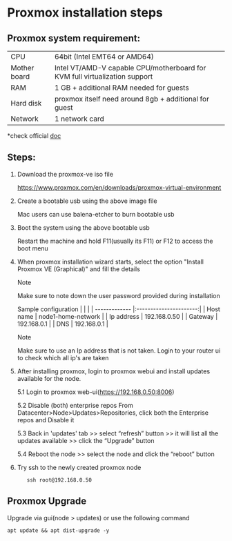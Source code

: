 # Proxmox installation steps

## Proxmox system requirement: 
|            |                                                                            |
|------------|----------------------------------------------------------------------------|
|CPU         | 64bit (Intel EMT64 or AMD64)                                               |
|Mother board| Intel VT/AMD-V capable CPU/motherboard for KVM full virtualization support |
|RAM         | 1 GB + additional RAM needed for guests                                    |
|Hard disk   | proxmox itself need around 8gb + additional for guest                       |
|Network     | 1 network card                                                             |

*check official [doc](https://pve.proxmox.com/wiki/System_Requirements)

## Steps:
1. Download the proxmox-ve iso file

    https://www.proxmox.com/en/downloads/proxmox-virtual-environment
2. Create a bootable usb using the above image file

    Mac users can use balena-etcher to burn bootable usb
3. Boot the system using the above bootable usb

    Restart the machine and hold F11(usually its F11) or F12 to access the boot menu
 4. When proxmox installation wizard starts, select the option "Install Proxmox VE (Graphical)" and fill the details 

    > [!NOTE]
    > Make sure to note down the user password provided during installation

    Sample configuration 
    |               |                        |
    | ------------- |:----------------------:|
    | Host name     | node1-home-network     |
    | Ip address    | 192.168.0.50           |
    | Gateway       | 192.168.0.1            |
    | DNS           | 192.168.0.1            |

    > [!NOTE]
    > Make sure to use an Ip address that is not taken. Login to your router ui to check which all ip's are taken
5. After installing proxmox, login to proxmox webui and install updates available for the node.

    5.1 Login to proxmox web-ui(https://192.168.0.50:8006)

    5.2 Disable (both) enterprise repos 
        From Datacenter>Node>Updates>Repositories, click both the Enterprise repos and Disable it

    5.3 Back in 'updates' tab >> select “refresh” button >> it will list all the updates available >> click the “Upgrade” button

    5.4 Reboot the node >> select the node and click the “reboot” button
6.  Try ssh to the newly created proxmox node

    ```    ssh root@192.168.0.50     ```

## Proxmox Upgrade 
Upgrade via gui(node > updates) or use the following command
```
apt update && apt dist-upgrade -y
```

